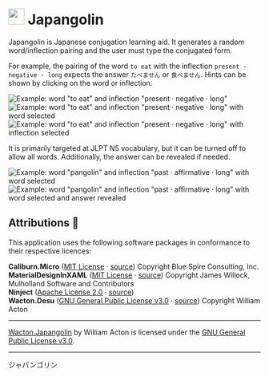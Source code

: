 # <img src="https://gitlab.com/Wacton/Japangolin/raw/main/Japangolin.UI/Resources/Japangolin.png" width="32" height="32"> Japangolin 
Japangolin is Japanese conjugation learning aid. It generates a random word/inflection pairing and the user must type the conjugated form.

For example, the pairing of the word `to eat` with the inflection `present · negative · long` expects the answer `たべません` or `食べません`. Hints can be shown by clicking on the word or inflection.

![Example: word "to eat" and inflection "present · negative · long"](Resources/example-1_eat.png "Example: word \"to eat\" and inflection \"present · negative · long\"")<br>
![Example: word "to eat" and inflection "present · negative · long" with word selected](Resources/example-2_eat.png "Example: word \"to eat\" and inflection \"present · negative · long\" with word selected")
![Example: word "to eat" and inflection "present · negative · long" with inflection selected](Resources/example-3_eat.png "Example: word \"to eat\" and inflection \"present · negative · long\" with inflection selected")

It is primarily targeted at JLPT N5 vocabulary, but it can be turned off to allow all words. Additionally, the answer can be revealed if needed.

![Example: word "pangolin" and inflection "past · affirmative · long" with word selected](Resources/example-4_pangolin.png "Example: word \"pangolin\" and inflection \"past · affirmative · long\" with word selected")
![Example: word "pangolin" and inflection "past · affirmative · long" with word selected and answer revealed](Resources/example-5_pangolin.png "Example: word \"pangolin\" and inflection \"past · affirmative · long\" with word selected and answer revealed")

## Attributions 🙇
This application uses the following software packages in conformance to their respective licences:

**Caliburn.Micro** ([MIT License](https://github.com/Caliburn-Micro/Caliburn.Micro/blob/master/License.txt) · [source](https://github.com/Caliburn-Micro/Caliburn.Micro))
Copyright Blue Spire Consulting, Inc.<br>
**MaterialDesignInXAML** ([MIT License](https://github.com/MaterialDesignInXAML/MaterialDesignInXamlToolkit/blob/master/LICENSE) · [source](https://github.com/MaterialDesignInXAML/MaterialDesignInXamlToolkit))
Copyright James Willock,  Mulholland Software and Contributors
<br>
**Ninject** ([Apache License 2.0](https://github.com/ninject/Ninject/blob/master/LICENSE.txt) · [source](https://github.com/ninject/Ninject))<br>
**Wacton.Desu** ([GNU General Public License v3.0](https://gitlab.com/Wacton/Desu/-/blob/main/LICENSE) · [source](https://gitlab.com/Wacton/Desu))
Copyright William Acton

---

[Wacton.Japangolin](https://gitlab.com/Wacton/japangolin) by William Acton is licensed under the [GNU General Public License v3.0](https://gitlab.com/Wacton/japangolin/-/blob/main/LICENSE).<br>

---

ジャパンゴリン
